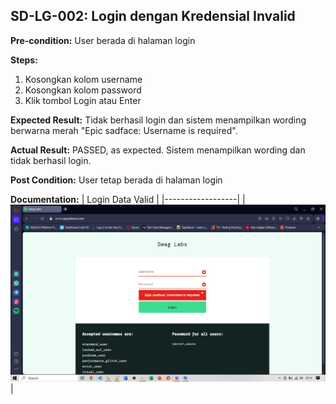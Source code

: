## SD-LG-002: Login dengan Kredensial Invalid

**Pre-condition:**
User berada di halaman login

**Steps:**
1. Kosongkan kolom username
2. Kosongkan kolom password
3. Klik tombol Login atau Enter

**Expected Result:**
Tidak berhasil login dan sistem menampilkan wording berwarna merah "Epic sadface: Username is required".

**Actual Result:**
PASSED, as expected. Sistem menampilkan wording dan tidak berhasil login.

**Post Condition:**
User tetap berada di halaman login

**Documentation:**
| Login Data Valid | 
|------------------|
|![Login Failed](../documentations/login-failed.png)|

